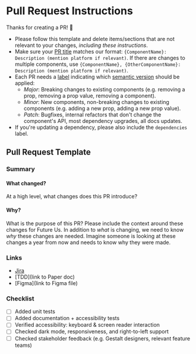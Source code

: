 # Pull Request Instructions

Thanks for creating a PR! 🎉

- Please follow this template and delete items/sections that are not relevant to your changes, _including these instructions_.
- Make sure your [PR title](https://github.com/pinterest/gestalt/#releasing) matches our format: `{ComponentName}: Description (mention platform if relevant)`. If there are changes to multiple components, use `{ComponentName}, {OtherComponentName}: Description (mention platform if relevant)`.
- Each PR needs a [label](https://docs.github.com/en/issues/using-labels-and-milestones-to-track-work/managing-labels) indicating which [semantic version](https://semver.org/) should be applied:
  - _Major_: Breaking changes to existing components (e.g. removing a prop, removing a prop value, removing a component).
  - _Minor_: New components, non-breaking changes to existing components (e.g. adding a new prop, adding a new prop value).
  - _Patch_: Bugfixes, internal refactors that don't change the component's API, most dependency upgrades, all docs updates.
- If you're updating a dependency, please also include the `dependencies` label.

## Pull Request Template

### Summary

#### What changed?

At a high level, what changes does this PR introduce?

#### Why?

What is the purpose of this PR? Please include the context around these changes for Future Us. In addition to _what_ is changing, we need to know _why_ these changes are needed. Imagine someone is looking at these changes a year from now and needs to know why they were made.

### Links

- [Jira](https://jira.pinadmin.com/browse/GESTALT-XXXX)
- [TDD](link to Paper doc)
- [Figma](link to Figma file)

### Checklist

- [ ] Added unit tests
- [ ] Added documentation + accessibility tests
- [ ] Verified accessibility: keyboard & screen reader interaction
- [ ] Checked dark mode, responsiveness, and right-to-left support
- [ ] Checked stakeholder feedback (e.g. Gestalt designers, relevant feature teams)
